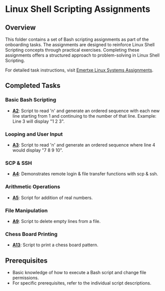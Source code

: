 # Linux Shell Scripting Assignments

## Overview

This folder contains a set of Bash scripting assignments as part of the onboarding tasks. The assignments are designed to reinforce Linux Shell Scripting concepts through practical exercises. Completing these assignments offers a structured approach to problem-solving in Linux Shell Scripting.

For detailed task instructions, visit [Emertxe Linux Systems Assignments](https://www.emertxe.com/embedded-systems/linux-systems/ls-assignments/).

## Completed Tasks

### Basic Bash Scripting

- **[A2](./A2.sh)**: Script to read 'n' and generate an ordered sequence with each new line starting from 1 and continuing to the number of that line. Example: Line 3 will display "1 2 3".
  
### Looping and User Input

- **[A3](./A3.sh)**: Script to read 'n' and generate an ordered sequence where line 4 would display "7 8 9 10".

### SCP & SSH

- **[A4](./A4.sh)**: Demonstrates remote login & file transfer functions with scp & ssh.

### Arithmetic Operations

- **[A5](./A5.sh)**: Script for addition of real numbers.
  
### File Manipulation

- **[A9](./A9.sh)**: Script to delete empty lines from a file.

### Chess Board Printing

- **[A13](./A13.sh)**: Script to print a chess board pattern.

## Prerequisites

- Basic knowledge of how to execute a Bash script and change file permissions.
- For specific prerequisites, refer to the individual script descriptions.

